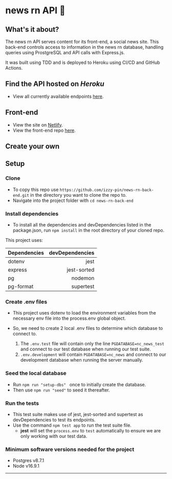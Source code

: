 # news rn API 📰

## What's it about?

The news rn API serves content for its front-end, a social news site. This back-end controls access to information in the news rn database, handling queries using ProstgreSQL and API calls with Express.js.

It was built using TDD and is deployed to Heroku using CI/CD and GitHub Actions.

## Find the API hosted on _Heroku_

- View all currently available endpoints [here](https://newsrn.herokuapp.com/api).

## Front-end

- View the site on [Netlify](https://newsrn.netlify.app/).
- View the front-end repo [here](https://github.com/izzy-pin/news-rn-app).

## Create your own

## Setup

### Clone

- To copy this repo use
  `https://github.com/izzy-pin/news-rn-back-end.git` in the directory you want to clone the repo to.
- Navigate into the project folder with `cd news-rn-back-end`

### Install dependencies

- To install all the dependencies and devDependencies listed in the package.json, run `npm install` in the root directory of your cloned repo.

This project uses:

| Dependencies | devDependencies |
| ------------ | --------------: |
| dotenv       |            jest |
| express      |     jest-sorted |
| pg           |         nodemon |
| pg-format    |       supertest |

### Create .env files

- This project uses dotenv to load the environment variables from the necessary env file into the process.env global object.
- So, we need to create 2 local .env files to determine which database to connect to.

  1.  The `.env.test` file will contain only the line `PGDATABASE=nc_news_test` and connect to our test database when running our test suite.
  2.  `.env.development` will contain `PGDATABASE=nc_news` and connect to our development database when running the server manually.

### Seed the local database

- Run `npm run "setup-dbs" ` once to initially create the database.
- Then use `npm run "seed"` to seed it thereafter.

### Run the tests

- This test suite makes use of jest, jest-sorted and supertest as devDependencies to test its endpoints.
- Use the command `npm test app` to run the test suite file.
  - **jest** will set the `process.env` to `test` automatically to ensure we are only working with our test data.

### Minimum software versions needed for the project

- Postgres v8.7.1
- Node v16.9.1

---
